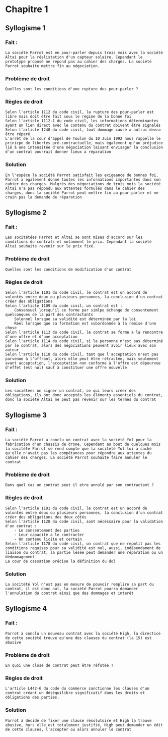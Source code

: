 # Chapitre 1

## Syllogisme 1

### Fait :
	La société Parrot est en pour-parler depuis trois mois avec la société Altai pour la réalistation d'un capteur solaire. Cependant le prototype proposé ne répond pas au cahier des charges. La société Parrot souhaite mettre fin au négociation.

### Problème de droit 
	Quelles sont les conditions d'une rupture des pour-parler ?

### Règles de droit 
	Selon l'article 1112 du code civil, la rupture des pour-parler est libre mais doit être fait sous le régime de la bonne foi
	Selon l'article 1112-1 du code civil, les informations déterminantes ayant un lien direct avec le contenu du contrat doivent être signalés 
	Selon l'article 1240 du code civil, tout dommage causé a autrui devra être réparé 
	L'arrêt de la cour d'appel de Toulon du 10 Juin 1992 nous rappelle le prinicpe de libertés pré-contractuelle, mais également qu'un préjudice lié à une intensitée d'une négociation laisant envisager la conclusion d'un contrat pourrait donner lieux a réparation

### Solution
	En l'espèce la société Parrot satisfait les exigeance de bonnes foi, Parrot a également donné toutes les informations importantes dans son cahier des charges. Malgrés des négociations de trois mois la société Altai n'a pas répondu aux attentes formulés dans le cahier des charges, donc la société Parrot peut mettre fin au pour-parler et ne crain pas la demande de réparation

## Syllogisme 2

### Fait :
	Les socitétées Parrot et Altai se sont mises d'accord sur les conditions du contrats et notamment le prix. Cependant la société Altai souhaite revenir sur le prix fixé. 

### Problème de droit 
	Quelles sont les conditions de modification d'un contrat
### Règles de droit 
	Selon l'article 1101 du code civil, le contrat est un accord de volontés entre deux ou plusieurs personnes, la conclusion d'un contrat créer des obligations
	Selon l'article 1109 du code civil, un contrat est : 
		Consensuel lorsqu'il se forme par simlpe échange de consentement quelconques de la part des contractants
		Solennel lorsque sa validité est déterminée par la loi
		Réel lorsque que sa formation est subordonnée à la remise d'une chose 
	Selon l'article 1113 du code civil, le contrat se forme a la rencontre d'une offre et d'une acceptation
	Selon l'article 1114 du code civil, si la personne n'est pas déterminé par le contrat, alors des négociations peuvent avoir lieux avec son auteur
	Selon l'article 1118 du code civil, tant que l'acceptation n'est pas parvenue à l'offrant, alors elle peut être rétractée, mais seulement avant acceptation, l'acceptation non conforme à l'offre est dépourvue d'effet (est nul) sauf à constituer une offre nouvelle

### Solution
	Les sociétées on signer un contrat, ce qui leurs créer des obligations, ils ont donc acceptés les éléments essentiels du contrat, donc la société Altai ne peut pas revenir sur les termes du contrat 


## Syllogisme 3

### Fait :
	La société Parrot a conclu un contrat avec la société Yol pour la fabrication d'un chassis de drone. Cependant au bout de quelques mois la socitété Parrot se rend compte que la socitété Yol lui a caché qu'elle n'avait pas les compétances pour répondre aux attentes du cahier des charges. La société Parrot souhaite faire annuler le contrat 
	
### Problème de droit 
	Dans quel cas un contrat peut il etre annulé par son contractant ?
### Règles de droit 
	Selon l'article 1101 du code civil, le contrat est un accord de volontés entre deux ou plusieurs personnes, la conclusion d'un contrat créer des obligations des deux côtés
	Selon l'article 1128 du code civil, sont nécéssaire pour la validation d'un contrat : 
		- Le consentement des parties
		- Leur capacité a le contracter
		- Un contenu licite et certain
	Selon l'article 1178 du code civil, un contrat que ne repmlit pas les conditions requises pour sa validité est nul, aussi, indépendament de liaison du contrat, la partie lésée peut demander une réparation ou un dédommagement  
	La cour de cassation précise la définition du dol 
### Solution
	La socitété Yol n'est pas en mesure de pouvoir remplire sa part du contrat, il est donc nul, la société Parrot pourra demander l'annulation du contrat ainsi que des dommages et interêt 


## Syllogisme 4

### Fait :
	Parrot a conclu un nouveau contrat avec la société High, la directice de cette société trouve qu'une des clauses du contrat (la 15) est abusive
### Problème de droit 
	En quoi une close de contrat peut être réfutée ?
### Règles de droit 
	L'article L442-6 du code du commerce sanctionne les clauses d'un contrat créant un déséquilibre significatif dans les droits et obligations des parties.
### Solution
	Parrot à décidé de fixer une clause résolutoire et High la trouve abusive, hors elle est totalement justifié, High peut demander un édit de cette clauses, l'accepter ou alors annuler le contrat